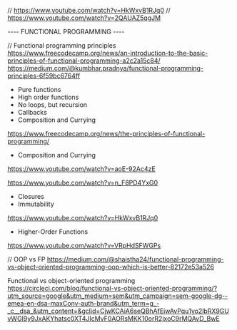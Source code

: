 // https://www.youtube.com/watch?v=HkWxvB1RJq0
// https://www.youtube.com/watch?v=2QAUAZ5qgJM

---- FUNCTIONAL PROGRAMMING ----

// Functional programming principles
https://www.freecodecamp.org/news/an-introduction-to-the-basic-principles-of-functional-programming-a2c2a15c84/
https://medium.com/@kumbhar.pradnya/functional-programming-principles-6f59bc6764ff

- Pure functions
- High order functions
- No loops, but recursion
- Callbacks
- Composition and Currying

https://www.freecodecamp.org/news/the-principles-of-functional-programming/

- Composition and Currying

https://www.youtube.com/watch?v=aoE-92Ac4zE

https://www.youtube.com/watch?v=n_F8PD4YxG0

- Closures
- Immutability

https://www.youtube.com/watch?v=HkWxvB1RJq0

- Higher-Order Functions

https://www.youtube.com/watch?v=VRpHdSFWGPs

// OOP vs FP
https://medium.com/@shaistha24/functional-programming-vs-object-oriented-programming-oop-which-is-better-82172e53a526

Functional vs object-oriented programming
https://circleci.com/blog/functional-vs-object-oriented-programming/?utm_source=google&utm_medium=sem&utm_campaign=sem-google-dg--emea-en-dsa-maxConv-auth-brand&utm_term=g_-_c__dsa_&utm_content=&gclid=CjwKCAiA6seQBhAfEiwAvPqu1yo2lbRX9GUvWGI9y9JxAKYhatsc0XT4JIcMvF0AORsMKK10orR2jxoC9rMQAvD_BwE
